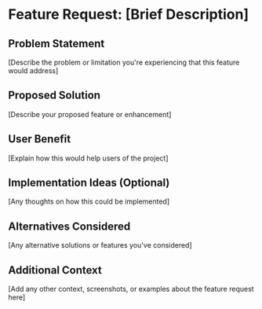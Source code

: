# Feature Request: [Brief Description]

## Problem Statement
[Describe the problem or limitation you're experiencing that this feature would address]

## Proposed Solution
[Describe your proposed feature or enhancement]

## User Benefit
[Explain how this would help users of the project]

## Implementation Ideas (Optional)
[Any thoughts on how this could be implemented]

## Alternatives Considered
[Any alternative solutions or features you've considered]

## Additional Context
[Add any other context, screenshots, or examples about the feature request here]
